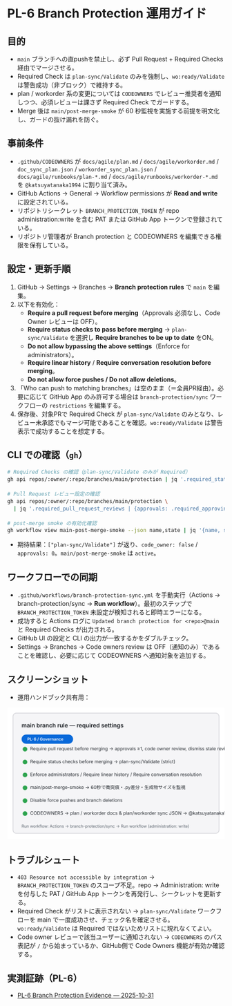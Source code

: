 # PL-6 Branch Protection 運用ガイド

## 目的
- `main` ブランチへの直pushを禁止し、必ず Pull Request + Required Checks 経由でマージさせる。
- Required Check は `plan-sync/Validate` のみを強制し、`wo:ready/Validate` は警告成功（非ブロック）で維持する。
- plan / workorder 系の変更については `CODEOWNERS` でレビュー推奨者を通知しつつ、必須レビューは課さず Required Check でガードする。
- Merge 後は `main/post-merge-smoke` が 60 秒監視を実施する前提を明文化し、ガードの抜け漏れを防ぐ。

## 事前条件
- `.github/CODEOWNERS` が `docs/agile/plan.md` / `docs/agile/workorder.md` / `doc_sync_plan.json` / `workorder_sync_plan.json` / `docs/agile/runbooks/plan-*.md` / `docs/agile/runbooks/workorder-*.md` を `@katsuyatanaka1994` に割り当て済み。
- GitHub Actions → General → Workflow permissions が **Read and write** に設定されている。
- リポジトリシークレット `BRANCH_PROTECTION_TOKEN` が repo administration:write を含む PAT または GitHub App トークンで登録されている。
- リポジトリ管理者が Branch protection と CODEOWNERS を編集できる権限を保有している。

## 設定・更新手順
1. GitHub → Settings → Branches → **Branch protection rules** で `main` を編集。
2. 以下を有効化：
   - **Require a pull request before merging**（Approvals 必須なし、Code Owner レビューは OFF）。
   - **Require status checks to pass before merging** → `plan-sync/Validate` を選択し **Require branches to be up to date** をON。
   - **Do not allow bypassing the above settings**（Enforce for administrators）。
   - **Require linear history** / **Require conversation resolution before merging**。
   - **Do not allow force pushes / Do not allow deletions**。
3. 「Who can push to matching branches」は空のまま（＝全員PR経由）。必要に応じて GitHub App のみ許可する場合は `branch-protection/sync` ワークフローの `restrictions` を編集する。
4. 保存後、対象PRで Required Check が `plan-sync/Validate` のみとなり、レビュー未承認でもマージ可能であることを確認。`wo:ready/Validate` は警告表示で成功することを想定する。

## CLI での確認（`gh`）
```bash
# Required Checks の確認（plan-sync/Validate のみが Required）
gh api repos/:owner/:repo/branches/main/protection | jq '.required_status_checks.contexts'

# Pull Request レビュー設定の確認
gh api repos/:owner/:repo/branches/main/protection \
  | jq '.required_pull_request_reviews | {approvals: .required_approving_review_count, code_owner: .require_code_owner_reviews}'

# post-merge smoke の有効化確認
gh workflow view main-post-merge-smoke --json name,state | jq '{name, state}'
```
- 期待結果：`["plan-sync/Validate"]` が返り、`code_owner: false` / `approvals: 0`。`main/post-merge-smoke` は `active`。

## ワークフローでの同期
- `.github/workflows/branch-protection-sync.yml` を手動実行（Actions → branch-protection/sync → **Run workflow**）。最初のステップで `BRANCH_PROTECTION_TOKEN` 未設定が検知されると即時エラーになる。
- 成功すると Actions ログに `Updated branch protection for <repo>@main` と Required Checks が出力される。
- GitHub UI の設定と CLI の出力が一致するかをダブルチェック。
- Settings → Branches → Code owners review は OFF（通知のみ）であることを確認し、必要に応じて CODEOWNERS へ通知対象を追加する。

## スクリーンショット
- 運用ハンドブック共有用：

![Branch protection checklist](../../assets/plan-branch-protection.svg)

## トラブルシュート
- `403 Resource not accessible by integration` → `BRANCH_PROTECTION_TOKEN` のスコープ不足。repo → Administration: write を付与した PAT / GitHub App トークンを再発行し、シークレットを更新する。
- Required Check がリストに表示されない → `plan-sync/Validate` ワークフローを main で一度成功させ、チェック名を確定させる。`wo:ready/Validate` は Required ではないためリストに現れなくてよい。
- Code owner レビューで該当ユーザーに通知されない → `CODEOWNERS` のパス表記が `/` から始まっているか、GitHub側で Code Owners 機能が有効か確認する。

## 実測証跡（PL-6）
- [PL-6 Branch Protection Evidence — 2025-10-31](evidence/PL-6-branch-protection-20251031.md)
